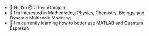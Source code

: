 - 👋 Hi, I’m @DrToyinOmojola
- 👀 I’m interested in Mathematics, Physics, Chemistry, Biology, and Dynamic Multiscale Modeling
- 🌱 I’m currently learning how to better use MATLAB and Quantum Espresso


<!---
ToyinOmojola/ToyinOmojola is a ✨ special ✨ repository because its `README.md` (this file) appears on your GitHub profile.
You can click the Preview link to take a look at your changes.
--->
